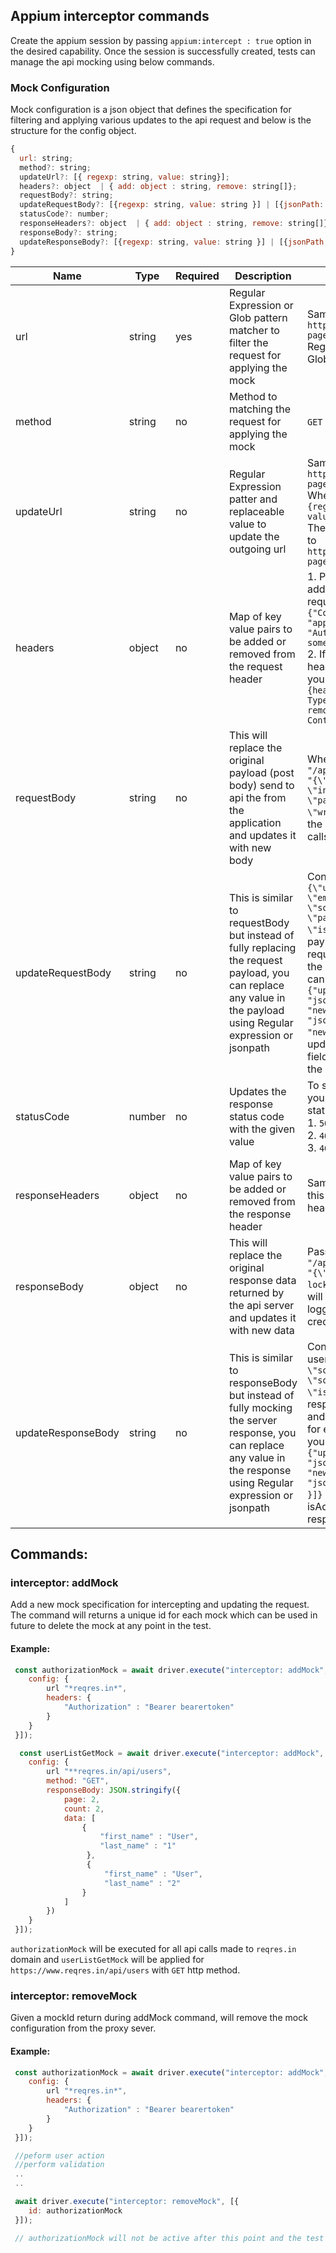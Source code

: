 ## Appium interceptor commands

Create the appium session by passing `appium:intercept : true` option in the desired capability. Once the session is successfully created, tests can manage the api mocking using below commands. 

### Mock Configuration
Mock configuration is a json object that defines the specification for filtering and applying various updates to the api request and below is the structure for the config object.

```javascript
{
  url: string;
  method?: string;
  updateUrl?: [{ regexp: string, value: string}];
  headers?: object  | { add: object : string, remove: string[]};
  requestBody?: string;
  updateRequestBody?: [{regexp: string, value: string }] | [{jsonPath: string, value: string}];
  statusCode?: number;
  responseHeaders?: object  | { add: object : string, remove: string[]};
  responseBody?: string;
  updateResponseBody?: [{regexp: string, value: string }] | [{jsonPath: string, value: string}];
}
```

| Name   | Type   | Required | Description                                               | Example |
| ------ | ------ | -------- | --------------------------------------------------------- | ------- |
| url | string | yes      | Regular Expression or Glob pattern matcher to filter the request for applying the mock | Sample url : `https://www.reqres.in/api/users?page=1` <br> Regex example: `/api/users?.*/g` <br> Glob pattern: `**/api/users*?*`    |
| method | string | no | Method to matching the request for applying the mock | `GET` / `POST` / `PUT` / `PATCH` |
| updateUrl |string | no | Regular Expression patter and replaceable value to update the outgoing url | Sample url : `https://www.reqres.in/api/users?page=1` <br> When passing `{ updateUrl : {regexp: "/page=(\\d)+/g", value: "page=5"} }` <br> Then outgoing url will be replaced to `https://www.reqres.in/api/users?page=2` |
| headers | object | no | Map of key value pairs to be added or removed from the request header | 1. Passing a plain object map will add all the key: value pairs to the request headers `{headers : {"Content-Type" : "application/json", "Authorization": "Bearer sometoken"} }`  <br> 2. If you want to add and remove header values simulaneously then you can pass the header as `{headers : { add : {"Content-Type" : "application/json"}, remove: ["Authorization", "X-Content-Type"] } }` |
| requestBody | string | no | This will replace the original payload (post body) send to api the from the application and updates it with new body | When passing `{"url" : "/api/login/g" , "requestBody": "{\"email\": \"invalid@email.com\", \"password\": \"wrongpassword\"}"}` will send the given payload for all login api calls made from the application |
| updateRequestBody | string | no | This is similar to requestBody but instead of fully replacing the request payload, you can replace any value in the payload using Regular expression or jsonpath | Consider you application sending `{\"username\": \"someusername\", \"email\": \"someemail@email.com\", \"password\": \"somepassword\", \"isAdmin\" : \"false\"}` as a payload for a register user api request and you want to update the email and username, then you can pass <br>  `{"updateRequestBody": [{ "jsonPath": "$.email", "newemail@email.com" }, { "jsonPath": "$.username", "new_username" }]}` and it will update the email and username field before sending the request to the server|
| statusCode | number | no | Updates the response status code with the given value | To simulate any unexpected error you can send some of the below statusCode <br> 1. `500` - Internal server error <br> 2. `400` - Bad request <br> 3. `401` - Unauthorized |
| responseHeaders | object | no | Map of key value pairs to be added or removed from the response header | Same syntax as `headers` key. But this will update the response header |
| responseBody | object | no | This will replace the original response data returned by the api server and updates it with new data | Passing the config as `{"url" : "/api/login/g" , "responseBody": "{\"error\": \"User account locked\"}", `statusCode`: 400 }` will simulate a error scenario when logged in with any user credentilas |
| updateResponseBody | string | no | This is similar to responseBody but instead of fully mocking the server response, you can replace any value in the response using Regular expression or jsonpath | Consider you application returns user data as `{\"username\": \"someusername\", \"email\": \"someemail@email.com\", \"isAdmin\" : \"false\"}` as a response for get user api request and you want to update the values for email and IsAdmin fiels, then you can pass <br>  `{"updateRequestBody": [{ "jsonPath": "$.email", "newemail@email.com" }, { "jsonPath": "$.isAdmin", "true" }]}` and it will update the email and isAdmin field before sending the response back to the application|


## Commands:

### interceptor: addMock

Add a new mock specification for intercepting and updating the request. The command will returns a unique id for each mock which can be used in future to delete the mock at any point in the test.

#### Example:

```javascript
 const authorizationMock = await driver.execute("interceptor: addMock", [{
    config: {
        url "*reqres.in*",
        headers: {
            "Authorization" : "Bearer bearertoken"
        }
    }
 }]);

  const userListGetMock = await driver.execute("interceptor: addMock", [{
    config: {
        url "**reqres.in/api/users",
        method: "GET",
        responseBody: JSON.stringify({
            page: 2,
            count: 2,
            data: [
                {
                    "first_name" : "User",
                    "last_name" : "1"
                 },
                 {
                     "first_name" : "User",
                     "last_name" : "2"
                }
            ]
        })
    }
 }]);
```

`authorizationMock` will be executed for all api calls made to `reqres.in` domain and `userListGetMock` will be applied for `https://www.reqres.in/api/users` with `GET` http method. 

### interceptor: removeMock
Given a mockId return during addMock command, will remove the mock configuration from the proxy sever.

#### Example:

```javascript
 const authorizationMock = await driver.execute("interceptor: addMock", [{
    config: {
        url "*reqres.in*",
        headers: {
            "Authorization" : "Bearer bearertoken"
        }
    }
 }]);

 //peform user action
 //perform validation
 ..
 ..

 await driver.execute("interceptor: removeMock", [{
    id: authorizationMock
 }]);

 // authorizationMock will not be active after this point and the test will proceed with normal flow
```

